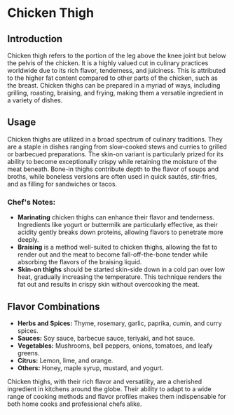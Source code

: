 # Chicken Thigh

## Introduction

Chicken thigh refers to the portion of the leg above the knee joint but below the pelvis of the chicken. It is a highly valued cut in culinary practices worldwide due to its rich flavor, tenderness, and juiciness. This is attributed to the higher fat content compared to other parts of the chicken, such as the breast. Chicken thighs can be prepared in a myriad of ways, including grilling, roasting, braising, and frying, making them a versatile ingredient in a variety of dishes.

## Usage

Chicken thighs are utilized in a broad spectrum of culinary traditions. They are a staple in dishes ranging from slow-cooked stews and curries to grilled or barbecued preparations. The skin-on variant is particularly prized for its ability to become exceptionally crispy while retaining the moisture of the meat beneath. Bone-in thighs contribute depth to the flavor of soups and broths, while boneless versions are often used in quick sautés, stir-fries, and as filling for sandwiches or tacos.

### Chef's Notes:

- **Marinating** chicken thighs can enhance their flavor and tenderness. Ingredients like yogurt or buttermilk are particularly effective, as their acidity gently breaks down proteins, allowing flavors to penetrate more deeply.
- **Braising** is a method well-suited to chicken thighs, allowing the fat to render out and the meat to become fall-off-the-bone tender while absorbing the flavors of the braising liquid.
- **Skin-on thighs** should be started skin-side down in a cold pan over low heat, gradually increasing the temperature. This technique renders the fat out and results in crispy skin without overcooking the meat.

## Flavor Combinations

- **Herbs and Spices:** Thyme, rosemary, garlic, paprika, cumin, and curry spices.
- **Sauces:** Soy sauce, barbecue sauce, teriyaki, and hot sauce.
- **Vegetables:** Mushrooms, bell peppers, onions, tomatoes, and leafy greens.
- **Citrus:** Lemon, lime, and orange.
- **Others:** Honey, maple syrup, mustard, and yogurt.

Chicken thighs, with their rich flavor and versatility, are a cherished ingredient in kitchens around the globe. Their ability to adapt to a wide range of cooking methods and flavor profiles makes them indispensable for both home cooks and professional chefs alike.